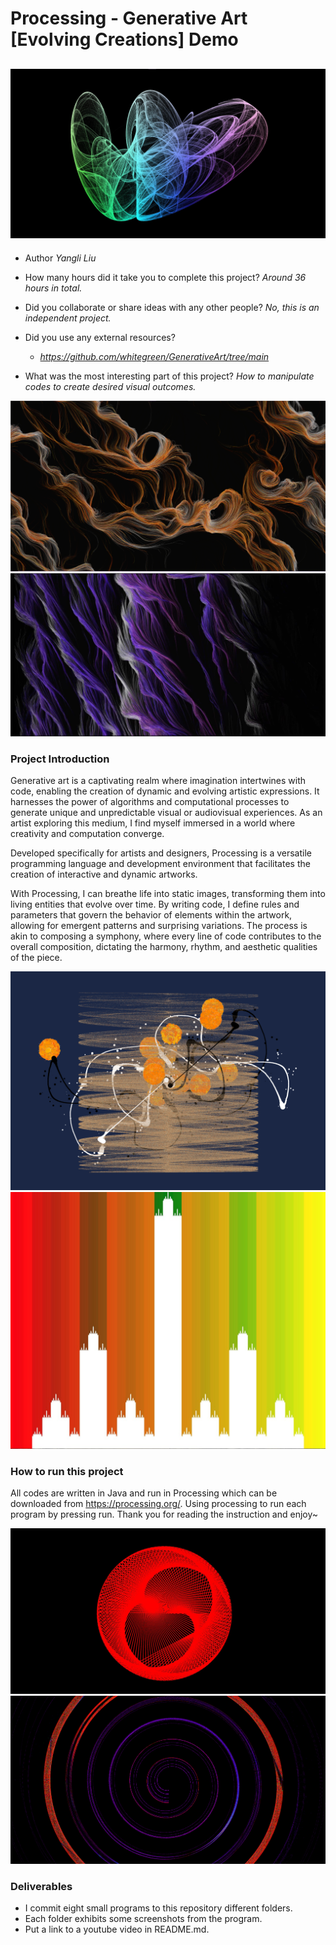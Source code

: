 # Processing - Generative Art [Evolving Creations] Demo

## [![IMAGE ALT TEXT HERE](https://github.com/xiajingdongning/liuyangli/blob/master/Evolving%20Creations/Ethereal_Chaos/Ethereal%20Chaos.jpg)](https://youtu.be/8ZmZGKu8iA8) 

* Author
 *Yangli Liu*
  
* How many hours did it take you to complete this project?   *Around 36 hours in total.*
* Did you collaborate or share ideas with any other people?   *No, this is an independent project.*
* Did you use any external resources? 
  * *https://github.com/whitegreen/GenerativeArt/tree/main*
 

* What was the most interesting part of this project? *How to manipulate codes to create desired visual outcomes.*

<img src="./Celestial Dreams/Celestial Dreams 04.png" alt="picture">
<img src="./Celestial Dreams/Celestial Dreams 05.jpg" alt="picture">

### Project Introduction
Generative art is a captivating realm where imagination intertwines with code, enabling the creation of dynamic 
and evolving artistic expressions. It harnesses the power of algorithms and computational processes to generate 
unique and unpredictable visual or audiovisual experiences. 
As an artist exploring this medium, I find myself immersed in a world where creativity and computation converge.

Developed specifically for artists and designers, Processing is a versatile programming language and development 
environment that facilitates the creation of interactive and dynamic artworks.

With Processing, I can breathe life into static images, transforming them into living entities that evolve over time. 
By writing code, I define rules and parameters that govern the behavior of elements within the artwork, 
allowing for emergent patterns and surprising variations. The process is akin to composing a symphony, 
where every line of code contributes to the overall composition, dictating the harmony, rhythm, and aesthetic qualities of the piece.

<img src="./Painter/Painter 02.png" alt="picture">
<img src="./Scented_Serenade/Scented Serenade 01.jpg" alt="picture">

### How to run this project
All codes are written in Java and run in Processing which can be downloaded from https://processing.org/. 
Using processing to run each program by pressing run. Thank you for reading the instruction and enjoy~

<img src="./CK Cardioid/CK Cardioid 03.jpg" alt="picture">
<img src="./Snail_Totem/Snail Totem.png" alt="picture">

### Deliverables
* I commit eight small programs to this repository different folders.
* Each folder exhibits some screenshots from the program.
* Put a link to a youtube video in README.md.

